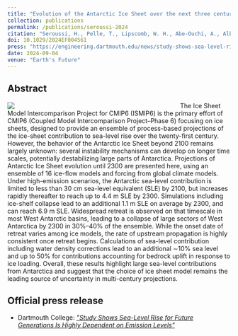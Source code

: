 ```yaml
---
title: "Evolution of the Antarctic Ice Sheet over the next three centuries from an ISMIP6 model ensemble"
collection: publications
permalink: /publications/seroussi-2024
citation: "Seroussi, H., Pelle, T., Lipscomb, W. H., Abe-Ouchi, A., Albrecht, T., Alvarez-Solas, J., Asay-Davis, X., Barre, J.-B., Berends, C. J., Bernales, J., Blasco, J., Caillet, J., Chandler, D. M., Coulon, V., Cullather, R., Dumas, C., Galton-Fenzi, B. K., <b>Garbe, J.</b>, Gillet-Chaulet, F., Gladstone, R., Goelzer, H., Golledge, N., Greve, R., Gudmundsson, G. H., Han, H. K., Hillebrand, T. R., Hoffman, M. J., Huybrechts, P., Jourdain, N. C., Klose, A. K., Langebroek, P. M., Leguy, G. R., Lowry, D. P., Mathiot, P., Montoya, M., Morlighem, M., Nowicki, S., Pattyn, F., Payne, A. J., Quiquet, A., Reese, R., Robinson, A., Saraste, L., Simon, E. G., Sun, S., Twarog, J. P., Trusel, L. D., Urruty, B., Van Breedam, J., van de Wal, R. S. W., Wang, Y., Zhao, C., Zwinger, T.: <i>Evolution of the Antarctic Ice Sheet over the next three centuries from an ISMIP6 model ensemble</i>, Earth's Future, 12, e2024EF004561, DOI: <a href='https://doi.org/10.1029/2024EF004561'>10.1029/2024EF004561</a>, 2024. <span style='color: LimeGreen;' title='Open Access'><i class='ai ai-open-access' aria-hidden='true'></i></span>"
doi: 10.1029/2024EF004561
press: "https://engineering.dartmouth.edu/news/study-shows-sea-level-rise-for-future-generations-is-highly-dependent-on-emission-levels"
date: 2024-09-04
venue: "Earth's Future"
---
```


## Abstract
<div style="float: left; margin-right: 10px; width: 380px;">
    <img src="https://agupubs.onlinelibrary.wiley.com/cms/asset/1f660c28-fa8d-4a2f-b945-59c2b18ee908/eft21724-fig-0004-m.jpg">
</div>
The Ice Sheet Model Intercomparison Project for CMIP6 (ISMIP6) is the primary effort of CMIP6 (Coupled Model Intercomparison Project–Phase 6) focusing on ice sheets, designed to provide an ensemble of process-based projections of the ice-sheet contribution to sea-level rise over the twenty-first century. However, the behavior of the Antarctic Ice Sheet beyond 2100 remains largely unknown: several instability mechanisms can develop on longer time scales, potentially destabilizing large parts of Antarctica. Projections of Antarctic Ice Sheet evolution until 2300 are presented here, using an ensemble of 16 ice-flow models and forcing from global climate models. Under high-emission scenarios, the Antarctic sea-level contribution is limited to less than 30 cm sea-level equivalent (SLE) by 2100, but increases rapidly thereafter to reach up to 4.4 m SLE by 2300. Simulations including ice-shelf collapse lead to an additional 1.1 m SLE on average by 2300, and can reach 6.9 m SLE. Widespread retreat is observed on that timescale in most West Antarctic basins, leading to a collapse of large sectors of West Antarctica by 2300 in 30%–40% of the ensemble. While the onset date of retreat varies among ice models, the rate of upstream propagation is highly consistent once retreat begins. Calculations of sea-level contribution including water density corrections lead to an additional ∼10% sea level and up to 50% for contributions accounting for bedrock uplift in response to ice loading. Overall, these results highlight large sea-level contributions from Antarctica and suggest that the choice of ice sheet model remains the leading source of uncertainty in multi-century projections.

## Official press release
- Dartmouth College: *["Study Shows Sea-Level Rise for Future Generations Is Highly Dependent on Emission Levels"](https://engineering.dartmouth.edu/news/study-shows-sea-level-rise-for-future-generations-is-highly-dependent-on-emission-levels "https://engineering.dartmouth.edu/news/study-shows-sea-level-rise-for-future-generations-is-highly-dependent-on-emission-levels")*